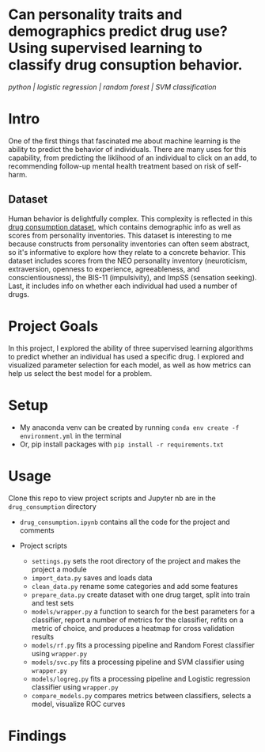 # Can personality traits and demographics predict drug use? Using supervised learning to classify drug consuption behavior.

*python | logistic regression | random forest | SVM classification*

# Intro

One of the first things that fascinated me about machine learning is the ability to predict the behavior of individuals. There are many uses for this capability, from predicting the liklihood of an individual to click on an add, to recommending follow-up mental health treatment based on risk of self-harm. 

## Dataset

Human behavior is delightfully complex. This complexity is reflected in this [drug consumption dataset](http://archive.ics.uci.edu/ml/datasets/Drug+consumption+%28quantified%29), which contains demographic info as well as scores from personality inventories. This dataset is interesting to me because constructs from personality inventories can often seem abstract, so it's informative to explore how they relate to a concrete behavior. This dataset includes scores from the NEO personality inventory (neuroticism, extraversion, openness to experience, agreeableness, and conscientiousness), the BIS-11 (impulsivity), and ImpSS (sensation seeking). Last, it includes info on whether each individual had used a number of drugs. 

# Project Goals

In this project, I explored the ability of three supervised learning algorithms to predict whether an individual has used a specific drug. I explored and visualized parameter selection for each model, as well as how metrics can help us select the best model for a problem. 

# Setup

- My anaconda venv can be created by running  `conda env create -f environment.yml` in the terminal
- Or, pip install packages with `pip install -r requirements.txt`

# Usage

Clone this repo to view project scripts and Jupyter nb are in the `drug_consumption` directory

- `drug_consumption.ipynb` contains all the code for the project and comments

- Project scripts
    - `settings.py` sets the root directory of the project and makes the project a module
    - `import_data.py` saves and loads data 
    - `clean_data.py` rename some categories and add some features
    - `prepare_data.py` create dataset with one drug target, split into train and test sets
    - `models/wrapper.py` a function to search for the best parameters for a classifier, report a number of metrics for the classifier, refits on a metric of choice, and produces a heatmap for cross validation results
    - `models/rf.py` fits a processing pipeline and Random Forest classifier using `wrapper.py`
    - `models/svc.py` fits a processing pipeline and SVM classifier using `wrapper.py`
    - `models/logreg.py` fits a processing pipeline and Logistic regression classifier using `wrapper.py`
    - `compare_models.py` compares metrics between classifiers, selects a model, visualize ROC curves


# Findings


